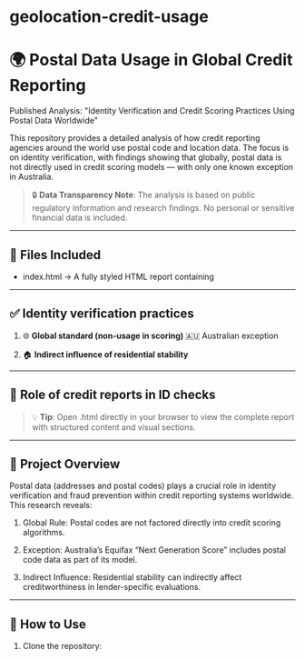 # geolocation-credit-usage
# 🌍 Postal Data Usage in Global Credit Reporting
Published Analysis: "Identity Verification and Credit Scoring Practices Using Postal Data Worldwide"

This repository provides a detailed analysis of how credit reporting agencies around the world use postal code and location data. The focus is on identity verification, with findings showing that globally, postal data is not directly used in credit scoring models — with only one known exception in Australia.

> 🔒 **Data Transparency Note**: The analysis is based on public regulatory information and research findings. No personal or sensitive financial data is included.
---

## 📁 Files Included
- index.html → A fully styled HTML report containing
---

## ✅ Identity verification practices

1.  🌐 **Global standard (non-usage in scoring)**
🇦🇺 Australian exception

2. 🏠 **Indirect influence of residential stability**
---

## 📑 Role of credit reports in ID checks

> 💡 **Tip**: Open .html directly in your browser to view the complete report with structured content and visual sections.
---

## 📜 Project Overview
Postal data (addresses and postal codes) plays a crucial role in identity verification and fraud prevention within credit reporting systems worldwide.
This research reveals:

1. Global Rule: Postal codes are not factored directly into credit scoring algorithms.

2. Exception: Australia’s Equifax “Next Generation Score” includes postal code data as part of its model.

3. Indirect Influence: Residential stability can indirectly affect creditworthiness in lender-specific evaluations.

---

## 🚀 How to Use
1. Clone the repository:
   ```bash
   

